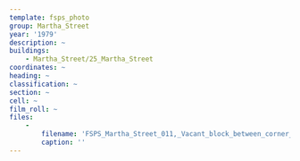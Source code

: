 ```yaml
---
template: fsps_photo
group: Martha_Street
year: '1979'
description: ~
buildings:
    - Martha_Street/25_Martha_Street
coordinates: ~
heading: ~
classification: ~
section: ~
cell: ~
film_roll: ~
files:
    -
        filename: 'FSPS_Martha_Street_011,_Vacant_block_between_corner_and_No_23,_18-B,_1979.png'
        caption: ''
---
```

